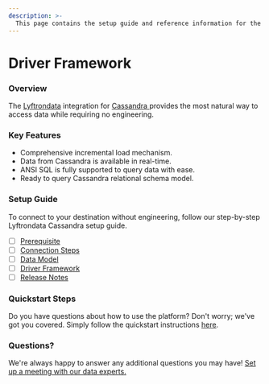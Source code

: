 ```yaml
---
description: >-
  This page contains the setup guide and reference information for the Cassandra source connector.
---
```


# Driver Framework

### Overview

The [Lyftrondata](https://www.lyftrondata.com/) integration for [Cassandra](https://www.lyftrondata.com/integration/cassandra/)[ ](https://www.lyftrondata.com/integration/cassandra/)provides the most natural way to access data while requiring no engineering.

### Key Features

* Comprehensive incremental load mechanism.
* Data from Cassandra is available in real-time.&#x20;
* ANSI SQL is fully supported to query data with ease.
* Ready to query Cassandra relational schema model.

### Setup Guide

To connect to your destination without engineering, follow our step-by-step Lyftrondata Cassandra setup guide.

* [ ] [Prerequisite](../../technology-analytics/cassandra/prerequisite.md)
* [ ] [Connection Steps](../../technology-analytics/cassandra/connection-steps.md)
* [ ] [Data Model](../../technology-analytics/cassandra/data-model/)
* [ ] [Driver Framework](../../technology-analytics/cassandra/driver-framework/)
* [ ] [Release Notes](../../technology-analytics/cassandra/release-notes.md)

### Quickstart Steps

Do you have questions about how to use the platform? Don't worry; we've got you covered. Simply follow the quickstart instructions [here](../../../quickstart-steps.md).

### Questions? <a href="#questions" id="questions"></a>

We're always happy to answer any additional questions you may have! [Set up a meeting with our data experts.](https://www.lyftrondata.com/book-a-meeting/)


